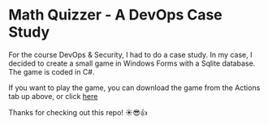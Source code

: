 # Math Quizzer - A DevOps Case Study

For the course DevOps &amp; Security, I had to do a case study.
In my case, I decided to create a small game in Windows Forms with a Sqlite database. The game is coded in C#.

If you want to play the game, you can download the game from the Actions tab up above, or click [here](https://github.com/JustTizi/DevOps-Case-Study/suites/9934576921/artifacts/480856679)

Thanks for checking out this repo! ☀️😎👍
